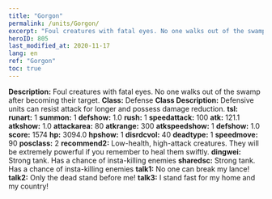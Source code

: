 ```yaml
---
title: "Gorgon"
permalink: /units/Gorgon/
excerpt: "Foul creatures with fatal eyes. No one walks out of the swamp after becoming their target."
heroID: 805
last_modified_at: 2020-11-17
lang: en
ref: "Gorgon"
toc: true
---
```

 **Description:** Foul creatures with fatal eyes. No one walks out of the swamp after becoming their target.
 **Class:** Defense
 **Class Description:** Defensive units can resist attack for longer and possess damage reduction.
 **tsl:** 
 **runart:** 1
 **summon:** 1
 **defshow:** 1.0
 **rush:** 1
 **speedattack:** 100
 **atk:** 121.1
 **atkshow:** 1.0
 **attackarea:** 80
 **atkrange:** 300
 **atkspeedshow:** 1
 **defshow:** 1.0
 **score:** 1574
 **hp:** 3094.0
 **hpshow:** 1
 **disrdcvol:** 40
 **deadtype:** 1
 **speedmove:** 90
 **posclass:** 2
 **recommend2:** Low-health, high-attack creatures. They will be extremely powerful if you remember to heal them swiftly.
 **dingwei:** Strong tank. Has a chance of insta-killing enemies
 **sharedsc:** Strong tank. Has a chance of insta-killing enemies
 **talk1:** No one can break my lance!
 **talk2:** Only the dead stand before me!
 **talk3:** I stand fast for my home and my country!
